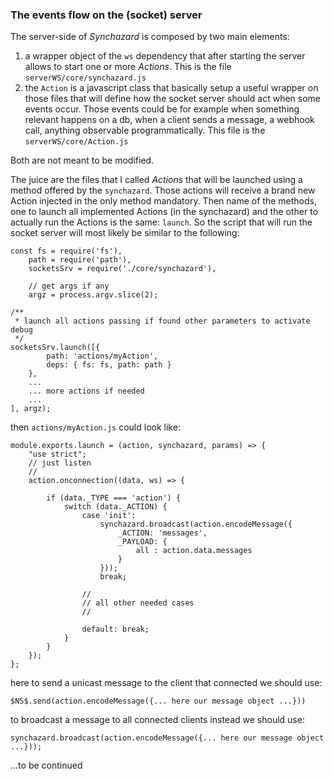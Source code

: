 ### The events flow on the (socket) server

The server-side of _Synchazard_ is composed by two main elements:
1) a wrapper object of the `ws` dependency that after starting the server allows to start one or more _Actions_. This is the file `serverWS/core/synchazard.js`
2) the `Action` is a javascript class that basically setup a useful wrapper on those files that will define how the socket server should act when some events occur. Those events could be for example when something relevant happens on a db, when a client sends a message, a webhook call, anything observable programmatically. This file is the `serverWS/core/Action.js`

Both are not meant to be modified.

The juice are the files that I called _Actions_ that will be launched using a method offered by the `synchazard`. Those actions will receive a brand new Action injected in the only method mandatory.
Then name of the methods, one to launch all implemented Actions (in the synchazard) and the other to actually run the Actions is the same: `launch`. So the script that will run the socket server will most likely be similar to the following:
```
const fs = require('fs'),
    path = require('path'),
    socketsSrv = require('./core/synchazard'),

    // get args if any
    argz = process.argv.slice(2);

/**
 * launch all actions passing if found other parameters to activate debug
 */
socketsSrv.launch([{
        path: 'actions/myAction',
        deps: { fs: fs, path: path }
    },
    ...
    ... more actions if needed
    ... 
], argz);
```

then `actions/myAction.js` could look like:

```
module.exports.launch = (action, synchazard, params) => {
    "use strict";
    // just listen
    //
    action.onconnection((data, ws) => {

        if (data._TYPE === 'action') {
            switch (data._ACTION) {
                case 'init':
                    synchazard.broadcast(action.encodeMessage({
                        _ACTION: 'messages',
                        _PAYLOAD: {
                            all : action.data.messages
                        }
                    }));
                    break;
                
                //
                // all other needed cases
                //

                default: break;
            }
        }
    });
};
```

here to send a unicast message to the client that connected we should use:

    $NS$.send(action.encodeMessage({... here our message object ...}))  

to broadcast a message to all connected clients instead we should use:

    synchazard.broadcast(action.encodeMessage({... here our message object ...}));

...to be continued